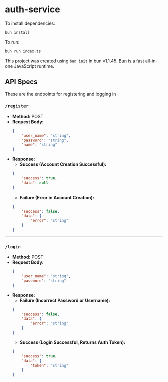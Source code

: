 # auth-service

To install dependencies:

```bash
bun install
```

To run:

```bash
bun run index.ts
```

This project was created using `bun init` in bun v1.1.45. [Bun](https://bun.sh) is a fast all-in-one JavaScript runtime.

## API Specs

These are the endpoints for registering and logging in

### `/register`

- **Method:** POST
- **Request Body:**
    ```json
    {
        "user_name": "string",
        "password": "string",
        "name": "string"
    }
    ```
- **Response:**
    - **Success (Account Creation Successful):**
    ```json
    {
        "success": true,
        "data": null
    }
    ```
    - **Failure (Error in Account Creation):**
    ```json
    {
        "success": false,
        "data": {
            "error": "string"
        }
    }
    ```

---

### `/login`

- **Method:** POST
- **Request Body:**
    ```json
    {
        "user_name": "string",
        "password": "string"
    }
    ```
- **Response:**
    - **Failure (Incorrect Password or Username):**
    ```json
    {
        "success": false,
        "data": {
            "error": "string"
        }
    }
    ```
    - **Success (Login Successful, Returns Auth Token):**
    ```json
    {
        "success": true,
        "data": {
            "token": "string"
        }
    }
    ```

